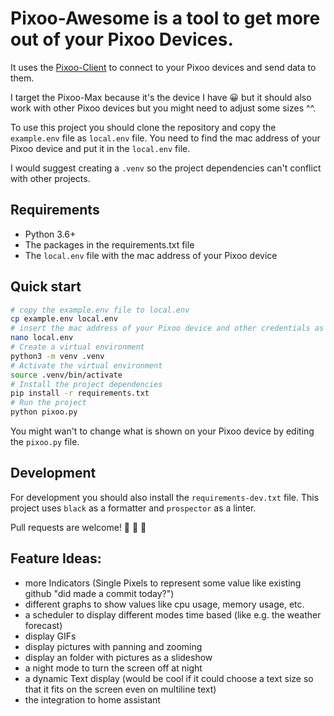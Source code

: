 Pixoo-Awesome is a tool to get more out of your Pixoo Devices.
===============================================================

It uses the [Pixoo-Client](https://github.com/virtualabs/pixoo-client) to connect to your Pixoo devices and send data to them.

I target the Pixoo-Max because it's the device I have 😀 but it should also work with other Pixoo devices but you might need to adjust some sizes ^^.

To use this project you should clone the repository and copy the `example.env` file as `local.env` file.
You need to find the mac address of your Pixoo device and put it in the `local.env` file.

I would suggest creating a `.venv` so the project dependencies can't conflict with other projects.

## Requirements
- Python 3.6+
- The packages in the requirements.txt file
- The `local.env` file with the mac address of your Pixoo device

## Quick start
```bash
# copy the example.env file to local.env
cp example.env local.env
# insert the mac address of your Pixoo device and other credentials as needed
nano local.env
# Create a virtual environment
python3 -m venv .venv
# Activate the virtual environment
source .venv/bin/activate
# Install the project dependencies
pip install -r requirements.txt
# Run the project
python pixoo.py
```

You might wan't to change what is shown on your Pixoo device by editing the `pixoo.py` file.


## Development
For development you should also install the `requirements-dev.txt` file.
This project uses `black` as a formatter and `prospector` as a linter.

Pull requests are welcome! 🙌 🙌 🙌

## Feature Ideas:
 - more Indicators (Single Pixels to represent some value like existing github "did <some user> made a commit today?")
 - different graphs to show values like cpu usage, memory usage, etc.
 - a scheduler to display different modes time based (like e.g. the weather forecast)
 - display GIFs
 - display pictures with panning and zooming
 - display an folder with pictures as a slideshow
 - a night mode to turn the screen off at night
 - a dynamic Text display (would be cool if it could choose a text size so that it fits on the screen even on multiline text)
 - the integration to home assistant
